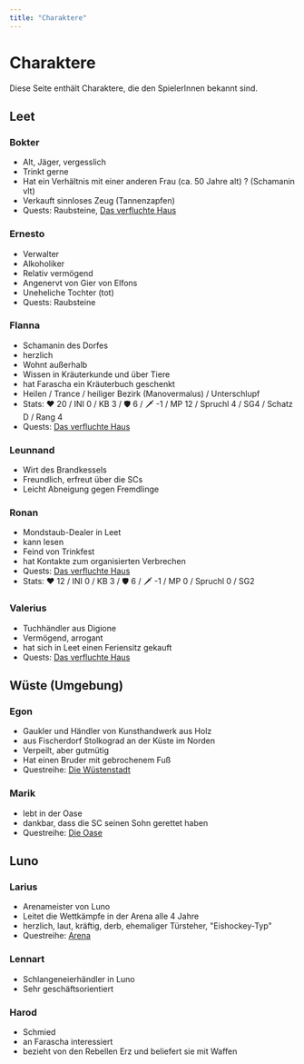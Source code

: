 ```yaml
---
title: "Charaktere"
---
```


# Charaktere
Diese Seite enthält Charaktere, die den SpielerInnen bekannt sind.

## Leet
### Bokter
- Alt, Jäger, vergesslich
- Trinkt gerne
- Hat ein Verhältnis mit einer anderen Frau (ca. 50 Jahre alt) ? (Schamanin vlt)
- Verkauft sinnloses Zeug (Tannenzapfen)
- Quests: Raubsteine, [Das verfluchte Haus](/wiki/verfluchte-haus.md)

### Ernesto
- Verwalter
- Alkoholiker
- Relativ vermögend
- Angenervt von Gier von Elfons
- Uneheliche Tochter (tot)
- Quests: Raubsteine

### Flanna
- Schamanin des Dorfes
- herzlich
- Wohnt außerhalb
- Wissen in Kräuterkunde und über Tiere
- hat Farascha ein Kräuterbuch geschenkt
- Heilen / Trance / heiliger Bezirk (Manovermalus) / Unterschlupf
- Stats: ♥ 20 / INI 0 / KB 3 / 🛡 6 / 🗡 -1 / MP 12 / Spruchl 4 / SG4 / Schatz D / Rang 4
- Quests: [Das verfluchte Haus](/wiki/verfluchte-haus.md)

### Leunnand
- Wirt des Brandkessels
- Freundlich, erfreut über die SCs
- Leicht Abneigung gegen Fremdlinge

### Ronan
- Mondstaub-Dealer in Leet
- kann lesen
- Feind von Trinkfest
- hat Kontakte zum organisierten Verbrechen
- Quests: [Das verfluchte Haus](/wiki/verfluchte-haus.md)
- Stats: ♥ 12 / INI 0 / KB 3 / 🛡 6 / 🗡 -1 / MP 0 / Spruchl 0 / SG2

### Valerius
- Tuchhändler aus Digione
- Vermögend, arrogant
- hat sich in Leet einen Feriensitz gekauft
- Quests: [Das verfluchte Haus](/wiki/verfluchte-haus.md)

## Wüste (Umgebung)
### Egon
- Gaukler und Händler von Kunsthandwerk aus Holz
- aus Fischerdorf Stolkograd an der Küste im Norden 
- Verpeilt, aber gutmütig
- Hat einen Bruder mit gebrochenem Fuß
- Questreihe: [Die Wüstenstadt](/wiki/wuestenstadt.md)

### Marik
- lebt in der Oase
- dankbar, dass die SC seinen Sohn gerettet haben
- Questreihe: [Die Oase](/wiki/oase.md)

## Luno
### Larius
- Arenameister von Luno
- Leitet die Wettkämpfe in der Arena alle 4 Jahre
- herzlich, laut, kräftig, derb, ehemaliger Türsteher, "Eishockey-Typ"
- Questreihe: [Arena](/wiki/arena.md)

### Lennart
- Schlangeneierhändler in Luno
- Sehr geschäftsorientiert

### Harod
- Schmied
- an Farascha interessiert
- bezieht von den Rebellen Erz und beliefert sie mit Waffen